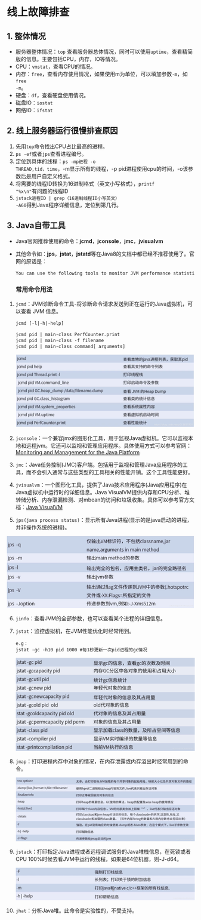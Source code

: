 # 线上故障排查

## 1. 整体情况

- 服务器整体情况：<code>top</code> 查看服务器总体情况，同时可以使用<code>uptime</code>，查看精简版的信息。主要包括CPU，内存，IO等情况。
- CPU：<code>vmstat</code>，查看CPU的情况。
- 内存：<code>free</code>，查看内存使用情况，如果使用m为单位，可以填加参数<code>-m</code>，如<code>free -m</code>。
- 硬盘：<code>df</code>，查看硬盘使用情况。
- 磁盘IO：<code>iostat</code>
- 网络IO：<code>ifstat</code>

## 2. 线上服务器运行很慢排查原因

1. 先用<code>top</code>命令找出CPU占比最高的进程。
2. <code>ps -ef</code>或者<code>jps</code>查看进程编号。
3. 定位到具体的线程：<code>ps -mp进程 -o THREAD,tid，time</code>，-m显示所有的线程，-p pid进程使用cpu的时间，-o该参数后是用户自定义格式。
4. 将需要的线程ID转换为16进制格式（英文小写格式），<code>printf "%x\n"</code>有问题的线程ID
5. <code>jstack进程ID | grep（16进制线程ID小写英文） -A60</code>得到Java程序详细信息，定位到第几行。

## 3. Java自带工具

- Java官网推荐使用的命令：**jcmd**，**jconsole**，**jmc**，**jvisualvm**

- 其他命令如：**jps**，**jstat**，**jstatd**等在Java8的文档中都已经不推荐使用了。官网的原话是：

  ```markdown
  You can use the following tools to monitor JVM performance statistics. The tools described in this section are unsupported and experimental, and should be used with that in mind. They may not be available in future JDK versions.
  ```

  ### 常用命令用法

1. <code>jcmd</code>：JVM诊断命令工具-将诊断命令请求发送到正在运行的Java虚拟机，可以查看 JVM 信息。

   ```shell
   jcmd [-l|-h|-help]
   ```

   ```shell
   jcmd pid | main-class PerfCounter.print
   jcmd pid | main-class -f filename
   jcmd pid | main-class command[ arguments]
   ```
   ![在这里插入图片描述](images\jcmd.png)

2. `jconsole`：一个兼容jmx的图形化工具，用于监视Java虚拟机。它可以监视本地和远程jvm。它还可以监视和管理应用程序。具体使用方式可以参考官网：[Monitoring and Management for the Java Platform](https://docs.oracle.com/javase/8/docs/technotes/guides/management/index.html)

3. `jmc`：Java任务控制(JMC)客户端。包括用于监视和管理Java应用程序的工具，而不会引入通常与这些类型的工具相关的性能开销。这个工具性能更好。

4. `jvisualvm`：一个图形化工具，提供了Java技术应用程序(Java应用程序)在Java虚拟机中运行时的详细信息。Java VisualVM提供内存和CPU分析、堆转储分析、内存泄漏检测、对mbean的访问和垃圾收集。具体可以参考官方文档：[Java VisualVM](https://docs.oracle.com/javase/8/docs/technotes/guides/visualvm/index.html)

5. `jps(java process status)`：显示所有Java进程(显示的是java启动的进程，并非操作系统的进程)。
<img src="images/jps.png" alt="img"/>

6. `jinfo`：查看JVM的全部参数，也可以查看某个进程的详细信息。

7. `jstat`：监控虚拟机，在JVM性能优化时经常用到。

   ```shell
   e.g：
   jstat -gc -h10 pid 1000 #每1秒更新一次pid进程的gc情况
   ```
   ![在这里插入图片描述](images\jstat.png)

8. `jmap`：打印进程内存中对象的情况，在内存泄露或内存溢出时经常用到的命令。

   ![在这里插入图片描述](images\jmap.png)

9. `jstack`：打印指定Java进程或者远程调试服务的Java堆栈信息，在死锁或者CPU 100%时候去看JVM中运行的线程，如果是64位机器，则-J-d64。

   ![img](images\jstack.png)

11. `jhat`：分析Java堆。此命令是实验性的，不受支持。
